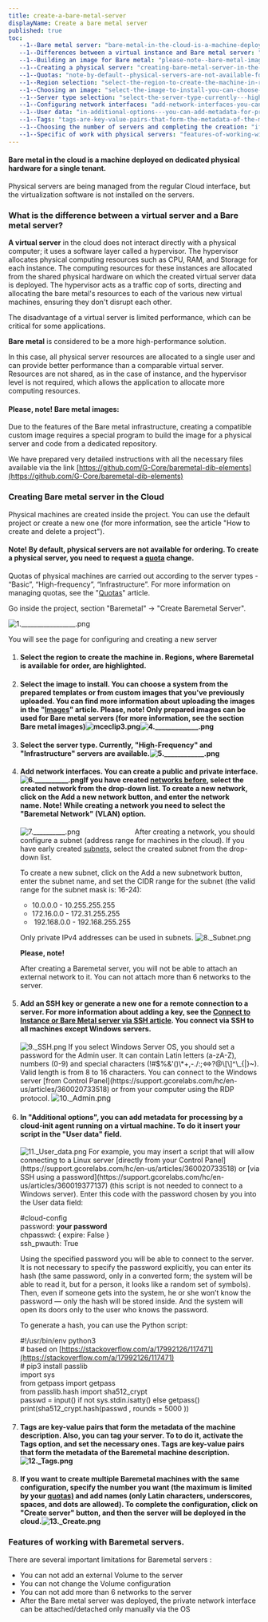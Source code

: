 ```yaml
---
title: create-a-bare-metal-server
displayName: Create a bare metal server
published: true
toc:
   --1--Bare metal server: "bare-metal-in-the-cloud-is-a-machine-deployed-on-dedicated-physical-hardware-for-a-single-tenant"
   --1--Differences between a virtual instance and Bare metal server: "what-is-the-difference-between-a-virtual-server-and-a-bare-metal-server"
   --1--Building an image for Bare metal: "please-note--bare-metal-images"
   --1--Creating a physical server: "creating-bare-metal-server-in-the-cloud"
   --1--Quotas: "note-by-default--physical-servers-are-not-available-for-ordering--to-create-a-physical-server--you-need-to-request-a-quota-change"
   --1--Region selection: "select-the-region-to-create-the-machine-in-regions--where-baremetal-is-available-for-order--are-highlighted"
   --1--Choosing an image: "select-the-image-to-install-you-can-choose-a-system-from-the-prepared-templates-or-from-custom-images-that-you-ve-previously-uploaded--you-can-find-more-information-about-uploading-the-images-in-the--images--article--please--note--only-prepared-images-can-be-used-for-bare-metal-servers--for-more-information--see-the-section-bare-metal-images"
   --1--Server type selection: "select-the-server-type-currently---high-frequency--and--infrastructure--servers-are-available"
   --1--Configuring network interfaces: "add-network-interfaces-you-can-create-a-public-and-private-interface--if-you-have-created-networks-before--select-the-created-network-from-the-drop-down-list--to-create-a-new-network--click-on-the-add-a-new-network-button--and-enter-the-network-name--note--while-creating-a-network-you-need-to-select-the--baremetal-network---vlan--option"
   --1--User data: "in-additional-options---you-can-add-metadata-for-processing-by-a-cloud-init-agent-running-on-a-virtual-machine--to-do-it-insert-your-script-in-the--user-data--field"
   --1--Tags: "tags-are-key-value-pairs-that-form-the-metadata-of-the-machine-description-also--you-can-tag-your-server--to-to-do-it--activate-the-tags-option--and-set-the-necessary-ones--tags-are-key-value-pairs-that-form-the-metadata-of-the-baremetal-machine-description"
   --1--Choosing the number of servers and completing the creation: "if-you-want-to-create-multiple-baremetal-machines-with-the-same-configuration-specify-the-number-you-want--the-maximum-is-limited-by-your-quotas--and-add-names--only-latin-characters--underscores--spaces--and-dots-are-allowed---to-complete-the-configuration--click-on--create-server--button--and-then-the-server-will-be-deployed-in-the-cloud"
   --1--Specific of work with physical servers: "features-of-working-with-baremetal-servers"
---
```

#### **Bare metal** in the cloud is a machine deployed on dedicated physical hardware for a single tenant.

Physical servers are being managed from the regular Cloud interface, but the virtualization software is not installed on the servers.

### **What is the difference between a virtual server and a Bare metal server?**

**A virtual server** in the cloud does not interact directly with a physical computer; it uses a software layer called a hypervisor. The hypervisor allocates physical computing resources such as CPU, RAM, and Storage for each instance. The computing resources for these instances are allocated from the shared physical hardware on which the created virtual server data is deployed. The hypervisor acts as a traffic cop of sorts, directing and allocating the bare metal's resources to each of the various new virtual machines, ensuring they don't disrupt each other.

The disadvantage of a virtual server is limited performance, which can be critical for some applications.

**Bare metal** is considered to be a more high-performance solution.

In this case, all physical server resources are allocated to a single user and can provide better performance than a comparable virtual server. Resources are not shared, as in the case of instance, and the hypervisor level is not required, which allows the application to allocate more computing resources.

#### **Please, note! Bare metal images:**

Due to the features of the Bare metal infrastructure, creating a compatible custom image requires a special program to build the image for a physical server and code from a dedicated repository.

We have prepared very detailed instructions with all the necessary files available via the link [https://github.com/G-Core/baremetal-dib-elements](https://github.com/G-Core/baremetal-dib-elements)

### **Creating Bare metal server in the Cloud**

Physical machines are created inside the project. You can use the default project or create a new one (for more information, see the article "How to create and delete a project").

#### **Note**! By default, physical servers are not available for ordering. To create a physical server, you need to request a [quota](https://support.gcore.com/hc/en-us/articles/360002420957) change.

Quotas of physical machines are carried out according to the server types - “Basic”, “High-frequency”, “Infrastructure”. For more information on managing quotas, see the "[Quotas](https://support.gcore.com/hc/en-us/articles/360002420957)" article.

Go inside the project, section "Baremetal" → "Create Baremetal Server".

<img src="https://support.gcore.com/hc/article_attachments/360014351917/1._________________.png" alt="1._________________.png">

You will see the page for configuring and creating a new server

1.  #### Select the region to create the machine in. Regions, where Baremetal is available for order, are highlighted.
    
2.  #### Select the image to install. You can choose a system from the prepared templates or from custom images that you've previously uploaded. You can find more information about uploading the images in the "[Images](https://support.gcore.com/hc/en-us/articles/360002429818)" article. Please, note! Only prepared images can be used for Bare metal servers (for more information, see the section Bare metal images)<img src="https://support.gcore.com/hc/article_attachments/360020173678/mceclip3.png" alt="mceclip3.png"><img src="https://support.gcore.com/hc/article_attachments/360014438398/4._____________.png" alt="4._____________.png">
    
3.  #### Select the server type. Currently, "High-Frequency" and "Infrastructure" servers are available.<img src="https://support.gcore.com/hc/article_attachments/360014352117/5.____________.png" alt="5.____________.png">
    
4.  #### Add network interfaces. You can create a public and private interface. <img src="https://support.gcore.com/hc/article_attachments/360014352257/6.__________.png" alt="6.__________.png">If you have created [networks before](https://support.gcorelabs.com/hc/ru/articles/360002703678), select the created network from the drop-down list. To create a new network, click on the Add a new network button, and enter the network name. **Note!** While creating a network you need to select the "Baremetal Network" (VLAN) option. 
    
    <img src="https://support.gcore.com/hc/article_attachments/360014438738/7.__________.png" alt="7.__________.png">                            After creating a network, you should configure a subnet (address range for machines in the cloud). If you have early created [subnets,](https://support.gcorelabs.com/hc/en-us/articles/360002703678-Networks-Subnetworks-Floating-IPs-Firewalls) select the created subnet from the drop-down list.
    
    To create a new subnet, click on the Add a new subnetwork button, enter the subnet name, and set the CIDR range for the subnet (the valid range for the subnet mask is: 16-24): 
    
    *   10.0.0.0 - 10.255.255.255
    *   172.16.0.0 - 172.31.255.255
    *    192.168.0.0 - 192.168.255.255
    
    Only private IPv4 addresses can be used in subnets. <img src="https://support.gcore.com/hc/article_attachments/360014352477/8._Subnet.png" alt="8._Subnet.png">
    
    **Please, note!**
    
    After creating a Baremetal server, you will not be able to attach an external network to it. You can not attach more than 6 networks to the server. 
    
5.  #### Add an SSH key or generate a new one for a remote connection to a server. For more information about adding a key, see the [Connect to Instance or Bare Metal server via SSH article](https://support.gcorelabs.com/hc/en-us/articles/360019377137). You connect via SSH to all machines except Windows servers.
    
    <img src="https://support.gcore.com/hc/article_attachments/360014352577/9._SSH.png" alt="9._SSH.png">  
    If you select Windows Server OS, you should set a password for the Admin user. It can contain Latin letters (a-zA-Z), numbers (0-9) and special characters (!#$%&'()\*+,-./:;<=>?@\[\]^\_{|}~). Valid length is from 8 to 16 characters. You can connect to the Windows server [from Control Panel](https://support.gcorelabs.com/hc/en-us/articles/360020733518) or from your computer using the RDP protocol.
    
    <img style="font-size: 15px;" src="https://support.gcore.com/hc/article_attachments/360014438858/10._Admin.png" alt="10._Admin.png">
6.  #### In "Additional options", you can add metadata for processing by a cloud-init agent running on a virtual machine. To do it insert your script in the "User data" field.
    
    <img src="https://support.gcore.com/hc/article_attachments/360014352657/11._User_data.png" alt="11._User_data.png">  
    For example, you may insert a script that will allow connecting to a Linux server [directly from your Control Panel](https://support.gcorelabs.com/hc/en-us/articles/360020733518) or [via SSH using a password](https://support.gcorelabs.com/hc/en-us/articles/360019377137) (this script is not needed to connect to a Windows server). Enter this code with the password chosen by you into the User data field:
    
    #cloud-config  
    password: **your password**  
    chpasswd: { expire: False }  
    ssh\_pwauth: True
    
    Using the specified password you will be able to connect to the server. It is not necessary to specify the password explicitly, you can enter its hash (the same password, only in a converted form; the system will be able to read it, but for a person, it looks like a random set of symbols). Then, even if someone gets into the system, he or she won’t know the password — only the hash will be stored inside. And the system will open its doors only to the user who knows the password.
    
    To generate a hash, you can use the Python script:
    
    #!/usr/bin/env python3  
    \# based on [https://stackoverflow.com/a/17992126/117471](https://stackoverflow.com/a/17992126/117471)  
    \# pip3 install passlib  
    import sys  
    from getpass import getpass  
    from passlib.hash import sha512\_crypt  
    passwd = input() if not sys.stdin.isatty() else getpass()  
    print(sha512\_crypt.hash(passwd , rounds = 5000 ))
    
7.  #### Tags are key-value pairs that form the metadata of the machine description. Also, you can tag your server. To to do it, activate the Tags option, and set the necessary ones. Tags are key-value pairs that form the metadata of the Baremetal machine description.<img src="https://support.gcore.com/hc/article_attachments/360014438918/12._Tags.png" alt="12._Tags.png">
    
8.  #### If you want to create multiple Baremetal machines with the same configuration, specify the number you want (the maximum is limited by your [quotas)](https://support.gcorelabs.com/hc/ru/articles/360002420957) and add names (only Latin characters, underscores, spaces, and dots are allowed). To complete the configuration, click on "Create server" button, and then the server will be deployed in the cloud.<img src="https://support.gcore.com/hc/article_attachments/360014438958/13._Create.png" alt="13._Create.png">
    

### **Features of working with Baremetal servers.**

There are several important limitations for Baremetal servers :

*   You can not add an external Volume to the server
*   You can not change the Volume configuration
*   You can not add more than 6 networks to the server
*   After the Bare metal server was deployed, the private network interface can be attached/detached only manually via the OS
